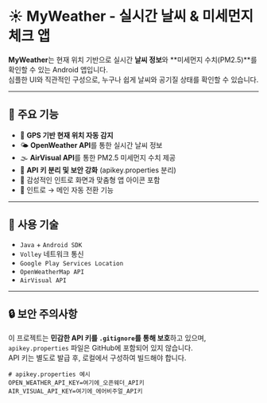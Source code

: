 # ☀️ MyWeather - 실시간 날씨 & 미세먼지 체크 앱

**MyWeather**는 현재 위치 기반으로 실시간 **날씨 정보**와 **미세먼지 수치(PM2.5)**를 확인할 수 있는 Android 앱입니다.  
심플한 UI와 직관적인 구성으로, 누구나 쉽게 날씨와 공기질 상태를 확인할 수 있습니다.

---

## 🧩 주요 기능

- 📍 **GPS 기반 현재 위치 자동 감지**
- 🌤️ **OpenWeather API**를 통한 실시간 날씨 정보
- 🌫️ **AirVisual API**를 통한 PM2.5 미세먼지 수치 제공
- 🧼 **API 키 분리 및 보안 강화** (apikey.properties 분리)
- 🎨 감성적인 인트로 화면과 맞춤형 앱 아이콘 포함
- 🧭 인트로 → 메인 자동 전환 기능

---

## 🔧 사용 기술

- `Java` + `Android SDK`
- `Volley` 네트워크 통신
- `Google Play Services Location`
- `OpenWeatherMap API`
- `AirVisual API`

---

## 🔒 보안 주의사항

이 프로젝트는 **민감한 API 키를 `.gitignore`를 통해 보호**하고 있으며,  
`apikey.properties` 파일은 GitHub에 포함되어 있지 않습니다.  
API 키는 별도로 발급 후, 로컬에서 구성하여 빌드해야 합니다.

```properties
# apikey.properties 예시
OPEN_WEATHER_API_KEY=여기에_오픈웨더_API키
AIR_VISUAL_API_KEY=여기에_에어비주얼_API키
